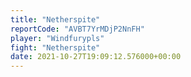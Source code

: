 ```yaml
---
title: "Netherspite"
reportCode: "AVBT7YrMDjP2NnFH"
player: "Windfurypls"
fight: "Netherspite"
date: 2021-10-27T19:09:12.576000+00:00
---
```

